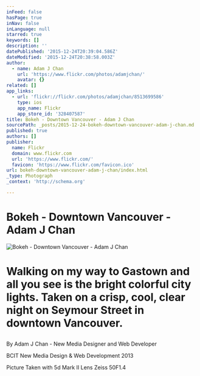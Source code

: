 ```yaml
---
inFeed: false
hasPage: true
inNav: false
inLanguage: null
starred: true
keywords: []
description: ''
datePublished: '2015-12-24T20:39:04.586Z'
dateModified: '2015-12-24T20:38:58.003Z'
author:
  - name: Adam J Chan
    url: 'https://www.flickr.com/photos/adamjchan/'
    avatar: {}
related: []
app_links:
  - url: 'flickr://flickr.com/photos/adamjchan/8513699586'
    type: ios
    app_name: Flickr
    app_store_id: '328407587'
title: Bokeh - Downtown Vancouver - Adam J Chan
sourcePath: _posts/2015-12-24-bokeh-downtown-vancouver-adam-j-chan.md
published: true
authors: []
publisher:
  name: Flickr
  domain: www.flickr.com
  url: 'https://www.flickr.com/'
  favicon: 'https://www.flickr.com/favicon.ico'
url: bokeh-downtown-vancouver-adam-j-chan/index.html
_type: Photograph
_context: 'http://schema.org'

---
```

# Bokeh - Downtown Vancouver - Adam J Chan
![Bokeh - Downtown Vancouver - Adam J Chan](https://farm9.staticflickr.com/8086/8513699586_4762f1f887_b.jpg)

# Walking on my way to Gastown and all you see is the bright colorful city lights. Taken on a crisp, cool, clear night on Seymour Street in downtown Vancouver.

## 

By Adam J Chan - New Media Designer and Web Developer

BCIT New Media Design & Web Development 2013

Picture Taken with 5d Mark II Lens Zeiss 50F1.4